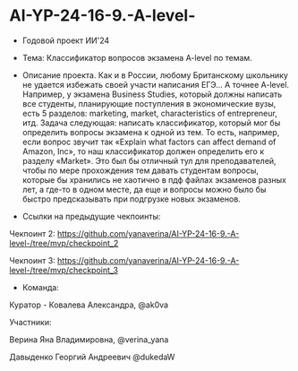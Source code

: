# AI-YP-24-16-9.-A-level-
* Годовой проект ИИ'24

* Тема: Классификатор вопросов экзамена A-level по темам.

* Описание проекта.
Как и в России, любому Британскому школьнику не удается избежать своей участи написания ЕГЭ… А точнее A-level. Например, у экзамена Business Studies, который должны написать все студенты, планирующие поступления в экономические вузы, есть 5 разделов: marketing, market, characteristics of entrepreneur, итд. Задача следующая: написать классификатор, который мог бы определить вопросы экзамена к одной из тем. То есть, например, если вопрос звучит так «Explain what factors can affect demand of Amazon, Inc», то наш классификатор должен определить его к разделу «Market». Это был бы отличный тул для преподавателей, чтобы по мере прохождения тем давать студентам вопросы, которые бы хранились не хаотично в пдф файлах экзаменов разных лет, а где-то в одном месте, да еще и вопросы можно было бы быстро предсказывать при подгрузке новых экзаменов.

* Ссылки на предыдущие чекпоинты:
  
Чекпоинт 2: https://github.com/yanaverina/AI-YP-24-16-9.-A-level-/tree/mvp/checkpoint_2

Чекпоинт 3: https://github.com/yanaverina/AI-YP-24-16-9.-A-level-/tree/mvp/checkpoint_3

* Команда:
  
Куратор - Ковалева Александра, @ak0va

Участники: 

Верина Яна Владимировна, @verina_yana

Давыденко Георгий Андреевич @dukedaW

